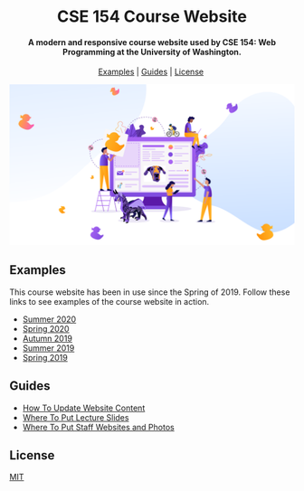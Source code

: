 <h1 align="center">CSE 154 Course Website</h1>

<h4 align="center">A modern and responsive course website used by CSE 154: Web Programming at the University of Washington.</h4>

<p align="center">
  <a href="#examples">Examples</a>&nbsp;|&nbsp;<a href="#guides">Guides</a>&nbsp;|&nbsp;<a href="#license">License</a>&nbsp;
</p>

<div align="center"><img src="src/assets/cse154-seo.png"/></div>

## Examples

This course website has been in use since the Spring of 2019. Follow these links to see examples of the course website in action.

- [Summer 2020](https://courses.cs.washington.edu/courses/cse154/20su/)
- [Spring 2020](https://courses.cs.washington.edu/courses/cse154/20sp/)
- [Autumn 2019](https://courses.cs.washington.edu/courses/cse154/19au/)
- [Summer 2019](https://courses.cs.washington.edu/courses/cse154/19su/)
- [Spring 2019](https://courses.cs.washington.edu/courses/cse154/19sp/)

## Guides

- [How To Update Website Content](src/json/README.md)
- [Where To Put Lecture Slides](src/lectures/README.md)
- [Where To Put Staff Websites and Photos](src/staff/README.md)

## License

[MIT](LICENSE)
